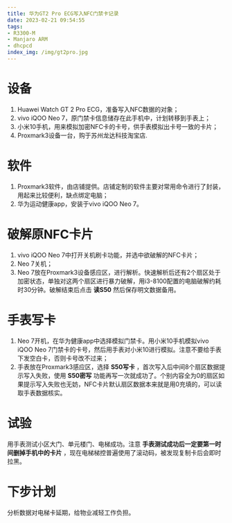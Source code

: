 ```yaml
---
title: 华为GT2 Pro ECG写入NFC门禁卡记录
date: 2023-02-21 09:54:55
tags:
- R3300-M
- Manjaro ARM
- dhcpcd
index_img: /img/gt2pro.jpg
---
```

# 设备
1. Huawei Watch GT 2 Pro ECG，准备写入NFC数据的对象；
2. vivo iQOO Neo 7，原门禁卡信息储存在此手机中，计划转移到手表上；
3. 小米10手机，用来模拟加密NFC卡的卡号，供手表模拟出卡号一致的卡片；
4. Proxmark3设备一台，购于苏州龙达科技淘宝店.
# 软件
1. Proxmark3软件，由店铺提供。店铺定制的软件主要对常用命令进行了封装，用起来比较便利，缺点绑定电脑；
2. 华为运动健康app，安装于vivo iQOO Neo 7。
# 破解原NFC卡片
1. vivo iQOO Neo 7中打开关机刷卡功能，并选中欲破解的NFC卡片；
2. Neo 7关机；
3. Neo 7放在Proxmark3设备感应区，进行解析。快速解析后还有2个扇区处于加密状态，单独对这两个扇区进行暴力破解，用i3-8100配置的电脑破解约耗时30分钟。破解结束后点击 **读S50** 然后保存明文数据备用。
# 手表写卡
1. Neo 7开机，在华为健康app中选择模拟门禁卡。用小米10手机模拟vivo iQOO Neo 7门禁卡的卡号，然后用手表对小米10进行模拟。注意不要给手表下发空白卡，否则卡号改不过来；
2. 手表放在Proxmark3感应区，选择 **S50写卡** ，首次写入后中间8个扇区数据提示写入失败，使用 **S50密写** 功能再写一次就成功了。个别内容全为0的扇区如果提示写入失败也无妨，NFC卡片默认扇区数据本来就是用0充填的，可以读取手表数据核实。
# 试验
用手表测试小区大门、单元楼门、电梯成功。注意 **手表测试成功后一定要第一时间删掉手机中的卡片** ，现在电梯梯控普遍使用了滚动码，被发现复制卡后会即时拉黑。
# 下步计划
分析数据对电梯卡延期，给物业减轻工作负担。
